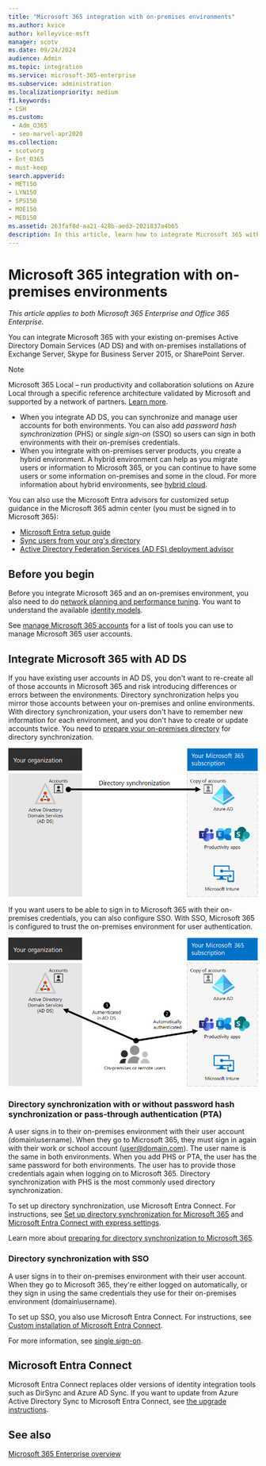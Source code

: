```yaml
---
title: "Microsoft 365 integration with on-premises environments"
ms.author: kvice
author: kelleyvice-msft
manager: scotv
ms.date: 09/24/2024
audience: Admin
ms.topic: integration
ms.service: microsoft-365-enterprise
ms.subservice: administration
ms.localizationpriority: medium
f1.keywords:
- CSH
ms.custom: 
 - Adm_O365
 - seo-marvel-apr2020
ms.collection:
- scotvorg
- Ent_O365
- must-keep
search.appverid:
- MET150
- LYN150
- SPS150
- MOE150
- MED150
ms.assetid: 263faf8d-aa21-428b-aed3-2021837a4b65
description: In this article, learn how to integrate Microsoft 365 with your existing directory services and on-premises environments.
---
```


# Microsoft 365 integration with on-premises environments

*This article applies to both Microsoft 365 Enterprise and Office 365 Enterprise.*

You can integrate Microsoft 365 with your existing on-premises Active Directory Domain Services (AD DS) and with on-premises installations of Exchange Server, Skype for Business Server 2015, or SharePoint Server.

> [!NOTE]
> Microsoft 365 Local – run productivity and collaboration solutions on Azure Local through a specific reference architecture validated by Microsoft and supported by a network of partners. [Learn more](https://aka.ms/MSFTSovereignCloudBlog).
  
- When you integrate AD DS, you can synchronize and manage user accounts for both environments. You can also add _password hash synchronization_ (PHS) or _single sign-on_ (SSO) so users can sign in both environments with their on-premises credentials.
- When you integrate with on-premises server products, you create a hybrid environment. A hybrid environment can help as you migrate users or information to Microsoft 365, or you can continue to have some users or some information on-premises and some in the cloud. For more information about hybrid environments, see [hybrid cloud](../solutions/cloud-architecture-models.md#hybrid).

You can also use the Microsoft Entra advisors for customized setup guidance in the Microsoft 365 admin center (you must be signed in to Microsoft 365):

- [Microsoft Entra setup guide](https://aka.ms/aadpguidance)
- [Sync users from your org's directory](https://aka.ms/aadconnectpwsync)
- [Active Directory Federation Services (AD FS) deployment advisor](https://aka.ms/adfsguidance)

## Before you begin

Before you integrate Microsoft 365 and an on-premises environment, you also need to do [network planning and performance tuning](network-planning-and-performance.md). You want to understand the available [identity models](deploy-identity-solution-identity-model.md).

See [manage Microsoft 365 accounts](manage-microsoft-365-accounts.md) for a list of tools you can use to manage Microsoft 365 user accounts.
  
## Integrate Microsoft 365 with AD DS

If you have existing user accounts in AD DS, you don't want to re-create all of those accounts in Microsoft 365 and risk introducing differences or errors between the environments. Directory synchronization helps you mirror those accounts between your on-premises and online environments. With directory synchronization, your users don't have to remember new information for each environment, and you don't have to create or update accounts twice. You need to [prepare your on-premises directory](prepare-for-directory-synchronization.md) for directory synchronization.
  
![Use directory synchronization to keep on-premises and online user account information synchronized.](../media/microsoft-365-integration/directory-synchronization.png)
  
If you want users to be able to sign in to Microsoft 365 with their on-premises credentials, you can also configure SSO. With SSO, Microsoft 365 is configured to trust the on-premises environment for user authentication.
  
![With single sign-on, the same account is available in both the on-premises and online environments.](../media/microsoft-365-integration/single-sign-on.png)

### Directory synchronization with or without password hash synchronization or pass-through authentication (PTA)

A user signs in to their on-premises environment with their user account (domain\username). When they go to Microsoft 365, they must sign in again with their work or school account (user@domain.com). The user name is the same in both environments. When you add PHS or PTA, the user has the same password for both environments.  The user has to provide those credentials again when logging on to Microsoft 365. Directory synchronization with PHS is the most commonly used directory synchronization.

To set up directory synchronization, use Microsoft Entra Connect. For instructions, see [Set up directory synchronization for Microsoft 365](set-up-directory-synchronization.md) and [Microsoft Entra Connect with express settings](/azure/active-directory/hybrid/how-to-connect-install-express).

Learn more about [preparing for directory synchronization to Microsoft 365](prepare-for-directory-synchronization.md).

### Directory synchronization with SSO

A user signs in to their on-premises environment with their user account. When they go to Microsoft 365, they're either logged on automatically, or they sign in using the same credentials they use for their on-premises environment (domain\username).

To set up SSO, you also use Microsoft Entra Connect. For instructions, see [Custom installation of Microsoft Entra Connect](/azure/active-directory/hybrid/how-to-connect-install-custom).

For more information, see [single sign-on](/azure/active-directory/manage-apps/what-is-single-sign-on).

<a name='azure-ad-connect'></a>

## Microsoft Entra Connect

Microsoft Entra Connect replaces older versions of identity integration tools such as DirSync and Azure AD Sync. If you want to update from Azure Active Directory Sync to Microsoft Entra Connect, see [the upgrade instructions](/azure/active-directory/hybrid/how-to-dirsync-upgrade-get-started). 

## See also

[Microsoft 365 Enterprise overview](microsoft-365-overview.md)

